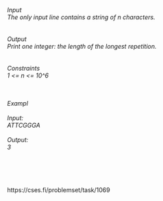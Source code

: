 <h6
You are given a DNA sequence: a string consisting of characters A, C, G, and T. Your task is to find the longest repetition in the sequence. This is a maximum-length substring containing only one type of character. <br><br><br>
Input<br>
The only input line contains a string of n characters. <br><br><br>
Output <br>
Print one integer: the length of the longest repetition. <br><br><br>
Constraints
<br>
1 <= n <= 10^6 <br><br><br>

Exampl<br><br>
Input:<br>
ATTCGGGA
<br><br>
Output: <br>
3
</h6><br><br><br>https://cses.fi/problemset/task/1069

